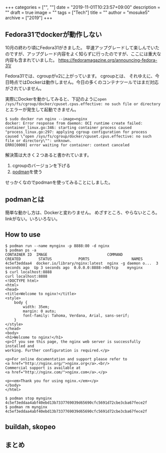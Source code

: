 +++
categories = ["", ""]
date = "2019-11-01T10:23:57+09:00"
description = ""
draft = true
image = ""
tags = ["Tech"]
title = ""
author = "mosuke5"
archive = ["2019"]
+++

## Fedora31でdockerが動作しない
10月の終わり頃にFedora31がきました。
早速アップグレードして楽しんでいたのですが、アップグレード内容をよく知らずに行ったのですが、ここには重大な内容も含まれていました。
https://fedoramagazine.org/announcing-fedora-31/


Fedora31では、cgroupがv2に上がっています。
cgroupとは、
それゆえに、今日時点ではDockerは動作しません。今日の多くのコンテナツールではまだ対応がされていません。

実際にDockerを動かしてみると、下記のように`open /sys/fs/cgroup/docker/cpuset.cpus.effective: no such file or directory`とエラーが発生して起動できません。

```text
$ sudo docker run nginx --image=nginx
docker: Error response from daemon: OCI runtime create failed: container_linux.go:346: starting container process caused "process_linux.go:297: applying cgroup configuration for process caused \"open /sys/fs/cgroup/docker/cpuset.cpus.effective: no such file or directory\"": unknown.
ERRO[0000] error waiting for container: context canceled
```

解決策は大きく２つあると書かれています。
1. cgroupのバージョンを下げる
1. <a href="https://podman.io/" target="_blank">podman</a>を使う

せっかくなのでpodmanを使ってみることにしました。

## podmanとは
簡単な動かし方は、Dockerと変わりません。
めざすところ、やらないところ。
linkがない。いろいろない。

## How to use
```text
$ podman run --name mynginx -p 8888:80 -d nginx
$ podman ps -a
CONTAINER ID  IMAGE                           COMMAND               CREATED        STATUS            PORTS                   NAMES
4c5ef3eddaa4  docker.io/library/nginx:latest  nginx -g daemon o...  3 seconds ago  Up 3 seconds ago  0.0.0.0:8888->80/tcp    mynginx
$ curl localhost:8888
curl localhost:8888
<!DOCTYPE html>
<html>
<head>
<title>Welcome to nginx!</title>
<style>
    body {
        width: 35em;
        margin: 0 auto;
        font-family: Tahoma, Verdana, Arial, sans-serif;
    }
</style>
</head>
<body>
<h1>Welcome to nginx!</h1>
<p>If you see this page, the nginx web server is successfully installed and
working. Further configuration is required.</p>

<p>For online documentation and support please refer to
<a href="http://nginx.org/">nginx.org</a>.<br/>
Commercial support is available at
<a href="http://nginx.com/">nginx.com</a>.</p>

<p><em>Thank you for using nginx.</em></p>
</body>
</html>

$ podman stop mynginx
4c5ef3eddaa4abf40ebd13b7337769039d65690cfc5691d72cbe3cba67fece2f
$ podman rm mynginx
4c5ef3eddaa4abf40ebd13b7337769039d65690cfc5691d72cbe3cba67fece2f
```

## buildah, skopeo


## まとめ